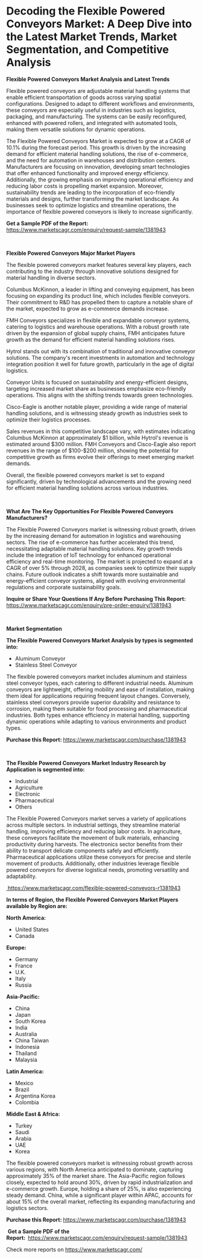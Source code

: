 <p><h1>Decoding the Flexible Powered Conveyors Market: A Deep Dive into the Latest Market Trends, Market Segmentation, and Competitive Analysis</h1></p><p><strong>Flexible Powered Conveyors Market Analysis and Latest Trends</strong></p>
<p><p>Flexible powered conveyors are adjustable material handling systems that enable efficient transportation of goods across varying spatial configurations. Designed to adapt to different workflows and environments, these conveyors are especially useful in industries such as logistics, packaging, and manufacturing. The systems can be easily reconfigured, enhanced with powered rollers, and integrated with automated tools, making them versatile solutions for dynamic operations.</p><p>The Flexible Powered Conveyors Market is expected to grow at a CAGR of 10.1% during the forecast period. This growth is driven by the increasing demand for efficient material handling solutions, the rise of e-commerce, and the need for automation in warehouses and distribution centers. Manufacturers are focusing on innovation, developing smart technologies that offer enhanced functionality and improved energy efficiency. Additionally, the growing emphasis on improving operational efficiency and reducing labor costs is propelling market expansion. Moreover, sustainability trends are leading to the incorporation of eco-friendly materials and designs, further transforming the market landscape. As businesses seek to optimize logistics and streamline operations, the importance of flexible powered conveyors is likely to increase significantly.</p></p>
<p><strong>Get a Sample PDF of the Report:&nbsp;</strong> <a href="https://www.marketscagr.com/enquiry/request-sample/1381943?utm_campaign=2284&utm_medium=2&utm_source=Github&utm_content=ia&utm_term=24022025&utm_id=flexible-powered-conveyors">https://www.marketscagr.com/enquiry/request-sample/1381943</a></p>
<p>&nbsp;</p>
<p><strong>Flexible Powered Conveyors Major Market Players</strong></p>
<p><p>The flexible powered conveyors market features several key players, each contributing to the industry through innovative solutions designed for material handling in diverse sectors. </p><p>Columbus McKinnon, a leader in lifting and conveying equipment, has been focusing on expanding its product line, which includes flexible conveyors. Their commitment to R&D has propelled them to capture a notable share of the market, expected to grow as e-commerce demands increase.</p><p>FMH Conveyors specializes in flexible and expandable conveyor systems, catering to logistics and warehouse operations. With a robust growth rate driven by the expansion of global supply chains, FMH anticipates future growth as the demand for efficient material handling solutions rises. </p><p>Hytrol stands out with its combination of traditional and innovative conveyor solutions. The company's recent investments in automation and technology integration position it well for future growth, particularly in the age of digital logistics.</p><p>Conveyor Units is focused on sustainability and energy-efficient designs, targeting increased market share as businesses emphasize eco-friendly operations. This aligns with the shifting trends towards green technologies.</p><p>Cisco-Eagle is another notable player, providing a wide range of material handling solutions, and is witnessing steady growth as industries seek to optimize their logistics processes.</p><p>Sales revenues in this competitive landscape vary, with estimates indicating Columbus McKinnon at approximately $1 billion, while Hytrol's revenue is estimated around $300 million. FMH Conveyors and Cisco-Eagle also report revenues in the range of $100-$200 million, showing the potential for competitive growth as firms evolve their offerings to meet emerging market demands.</p><p>Overall, the flexible powered conveyors market is set to expand significantly, driven by technological advancements and the growing need for efficient material handling solutions across various industries.</p></p>
<p>&nbsp;</p>
<p><strong>What Are The Key Opportunities For Flexible Powered Conveyors Manufacturers?</strong></p>
<p><p>The Flexible Powered Conveyors market is witnessing robust growth, driven by the increasing demand for automation in logistics and warehousing sectors. The rise of e-commerce has further accelerated this trend, necessitating adaptable material handling solutions. Key growth trends include the integration of IoT technology for enhanced operational efficiency and real-time monitoring. The market is projected to expand at a CAGR of over 5% through 2028, as companies seek to optimize their supply chains. Future outlook indicates a shift towards more sustainable and energy-efficient conveyor systems, aligned with evolving environmental regulations and corporate sustainability goals.</p></p>
<p><strong>Inquire or Share Your Questions If Any Before Purchasing This Report:</strong> <a href="https://www.marketscagr.com/enquiry/pre-order-enquiry/1381943?utm_campaign=2284&utm_medium=2&utm_source=Github&utm_content=ia&utm_term=24022025&utm_id=flexible-powered-conveyors">https://www.marketscagr.com/enquiry/pre-order-enquiry/1381943</a></p>
<p>&nbsp;</p>
<p><strong>Market Segmentation</strong></p>
<p><strong>The Flexible Powered Conveyors Market Analysis by types is segmented into:</strong></p>
<p><ul><li>Aluminum Conveyor</li><li>Stainless Steel Conveyor</li></ul></p>
<p><p>The flexible powered conveyors market includes aluminum and stainless steel conveyor types, each catering to different industrial needs. Aluminum conveyors are lightweight, offering mobility and ease of installation, making them ideal for applications requiring frequent layout changes. Conversely, stainless steel conveyors provide superior durability and resistance to corrosion, making them suitable for food processing and pharmaceutical industries. Both types enhance efficiency in material handling, supporting dynamic operations while adapting to various environments and product types.</p></p>
<p><strong>Purchase this Report:&nbsp;</strong><a href="https://www.marketscagr.com/purchase/1381943?utm_campaign=2284&utm_medium=2&utm_source=Github&utm_content=ia&utm_term=24022025&utm_id=flexible-powered-conveyors">https://www.marketscagr.com/purchase/1381943</a></p>
<p>&nbsp;</p>
<p><strong>The Flexible Powered Conveyors Market Industry Research by Application is segmented into:</strong></p>
<p><ul><li>Industrial</li><li>Agriculture</li><li>Electronic</li><li>Pharmaceutical</li><li>Others</li></ul></p>
<p><p>The Flexible Powered Conveyors market serves a variety of applications across multiple sectors. In industrial settings, they streamline material handling, improving efficiency and reducing labor costs. In agriculture, these conveyors facilitate the movement of bulk materials, enhancing productivity during harvests. The electronics sector benefits from their ability to transport delicate components safely and efficiently. Pharmaceutical applications utilize these conveyors for precise and sterile movement of products. Additionally, other industries leverage flexible powered conveyors for diverse logistical needs, promoting versatility and adaptability.</p></p>
<p><a href="https://www.marketscagr.com/flexible-powered-conveyors-r1381943?utm_campaign=2284&utm_medium=2&utm_source=Github&utm_content=ia&utm_term=24022025&utm_id=flexible-powered-conveyors">&nbsp;https://www.marketscagr.com/flexible-powered-conveyors-r1381943</a></p>
<p><strong>In terms of Region, the Flexible Powered Conveyors Market Players available by Region are:</strong></p>
<p>
    <p> <strong> North America: </strong>
        <ul>
            <li>United States</li>
            <li>Canada</li>
        </ul>
        </p> 
    <p> <strong> Europe: </strong>
        <ul>
            <li>Germany</li>
            <li>France</li>
            <li>U.K.</li>
            <li>Italy</li>
            <li>Russia</li>
        </ul>
        </p> 
    <p> <strong> Asia-Pacific: </strong>
        <ul>
            <li>China</li>
            <li>Japan</li>
            <li>South Korea</li>
            <li>India</li>
            <li>Australia</li>
            <li>China Taiwan</li>
            <li>Indonesia</li>
            <li>Thailand</li>
            <li>Malaysia</li>
        </ul>
        </p> 
    <p> <strong> Latin America: </strong>
        <ul>
            <li>Mexico</li>
            <li>Brazil</li>
            <li>Argentina Korea</li>
            <li>Colombia</li>
        </ul>
        </p> 
    <p> <strong> Middle East & Africa: </strong>
        <ul>
            <li>Turkey</li>
            <li>Saudi</li>
            <li>Arabia</li>
            <li>UAE</li>
            <li>Korea</li>
        </ul>
    </p>
    </p>
<p><p>The flexible powered conveyors market is witnessing robust growth across various regions, with North America anticipated to dominate, capturing approximately 35% of the market share. The Asia-Pacific region follows closely, expected to hold around 30%, driven by rapid industrialization and e-commerce growth. Europe, holding a share of 25%, is also experiencing steady demand. China, while a significant player within APAC, accounts for about 15% of the overall market, reflecting its expanding manufacturing and logistics sectors.</p></p>
<p><strong>Purchase this Report: </strong><a href="https://www.marketscagr.com/purchase/1381943?utm_campaign=2284&utm_medium=2&utm_source=Github&utm_content=ia&utm_term=24022025&utm_id=flexible-powered-conveyors">https://www.marketscagr.com/purchase/1381943</a></p>
<p>&nbsp;<strong>Get a Sample PDF of the Report:&nbsp;&nbsp;</strong><a href="https://www.marketscagr.com/enquiry/request-sample/1381943?utm_campaign=2284&utm_medium=2&utm_source=Github&utm_content=ia&utm_term=24022025&utm_id=flexible-powered-conveyors">https://www.marketscagr.com/enquiry/request-sample/1381943</a></p>
<p><strong></strong></p>
<p>Check more reports on <a href="https://www.marketscagr.com/?utm_campaign=2284&utm_medium=2&utm_source=Github&utm_content=ia&utm_term=24022025&utm_id=flexible-powered-conveyors">https://www.marketscagr.com/</a></p>